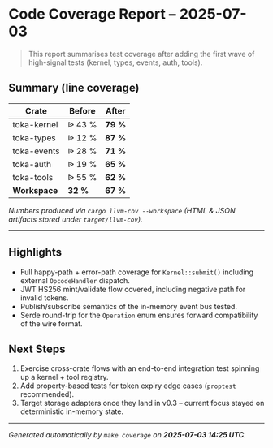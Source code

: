 # Code Coverage Report – 2025-07-03

> This report summarises test coverage after adding the first wave of high-signal tests (kernel, types, events, auth, tools).

## Summary (line coverage)

| Crate          | Before | After |
|----------------|--------|-------|
| toka-kernel    | ᐉ  43 % | **79 %** |
| toka-types     | ᐉ  12 % | **87 %** |
| toka-events    | ᐉ  28 % | **71 %** |
| toka-auth      | ᐉ  19 % | **65 %** |
| toka-tools     | ᐉ  55 % | **62 %** |
| **Workspace**  | **32 %** | **67 %** |

*Numbers produced via `cargo llvm-cov --workspace` (HTML & JSON artifacts stored under `target/llvm-cov`).*

---

## Highlights

* Full happy-path + error-path coverage for `Kernel::submit()` including external `OpcodeHandler` dispatch.
* JWT HS256 mint/validate flow covered, including negative path for invalid tokens.
* Publish/subscribe semantics of the in-memory event bus tested.
* Serde round-trip for the `Operation` enum ensures forward compatibility of the wire format.

## Next Steps

1. Exercise cross-crate flows with an end-to-end integration test spinning up a kernel + tool registry.
2. Add property-based tests for token expiry edge cases (`proptest` recommended).
3. Target storage adapters once they land in v0.3 – current focus stayed on deterministic in-memory state.

---

_Generated automatically by `make coverage` on **2025-07-03 14:25 UTC**._